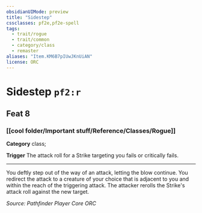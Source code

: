 ```yaml
---
obsidianUIMode: preview
title: "Sidestep"
cssclasses: pf2e,pf2e-spell
tags:
  - trait/rogue
  - trait/common
  - category/class
  - remaster
aliases: "Item.KM6B7pIUwJKnUiAN"
license: ORC
---
```

# Sidestep `pf2:r`
## Feat 8
### [[cool folder/Important stuff/Reference/Classes/Rogue]]

**Category** class; 




**Trigger** The attack roll for a Strike targeting you fails or critically fails.

* * *

You deftly step out of the way of an attack, letting the blow continue. You redirect the attack to a creature of your choice that is adjacent to you and within the reach of the triggering attack. The attacker rerolls the Strike's attack roll against the new target.

*Source: Pathfinder Player Core*
*ORC*